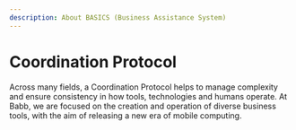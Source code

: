 ```yaml
---
description: About BASICS (Business Assistance System)
---
```


# Coordination Protocol

Across many fields, a Coordination Protocol helps to manage complexity and ensure consistency in how tools, technologies and humans operate. At Babb, we are focused on the creation and operation of diverse business tools, with the aim of releasing a new era of mobile computing.
